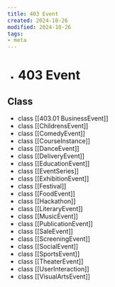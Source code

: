 ```yaml
---
title: 403 Event
created: 2024-10-26
modified: 2024-10-26
tags: 
- meta
---
```

- # 403 Event
## Class
- class [[403.01 BusinessEvent]]
- class [[ChildrensEvent]]
- class [[ComedyEvent]]
- class [[CourseInstance]]
- class [[DanceEvent]]
- class [[DeliveryEvent]]
- class [[EducationEvent]]
- class [[EventSeries]]
- class [[ExhibitionEvent]]
- class [[Festival]]
- class [[FoodEvent]]
- class [[Hackathon]]
- class [[LiteraryEvent]]
- class [[MusicEvent]]
- class [[PublicationEvent]]
- class [[SaleEvent]]
- class [[ScreeningEvent]]
- class [[SocialEvent]]
- class [[SportsEvent]]
- class [[TheaterEvent]]
- class [[UserInteraction]]
- class [[VisualArtsEvent]]